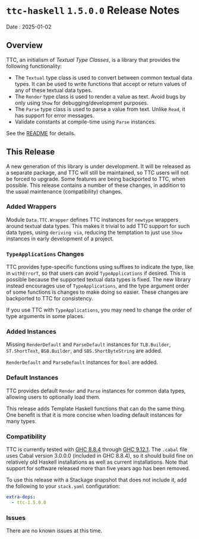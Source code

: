 # `ttc-haskell` `1.5.0.0` Release Notes

Date
: 2025-01-02

## Overview

TTC, an initialism of _Textual Type Classes_, is a library that provides the
following functionality:

* The `Textual` type class is used to convert between common textual data
  types.  It can be used to write functions that accept or return values of
  any of these textual data types.
* The `Render` type class is used to render a value as text.  Avoid bugs by
  only using `Show` for debugging/development purposes.
* The `Parse` type class is used to parse a value from text.  Unlike `Read`,
  it has support for error messages.
* Validate constants at compile-time using `Parse` instances.

See the [README][] for details.

[README]: <https://github.com/ExtremaIS/ttc-haskell#readme>

## This Release

A new generation of this library is under development.  It will be released as
a separate package, and TTC will still be maintained, so TTC users will not be
forced to upgrade.  Some features are being backported to TTC, when possible.
This release contains a number of these changes, in addition to the usual
maintenance (compatibility) changes.

### Added Wrappers

Module `Data.TTC.Wrapper` defines TTC instances for `newtype` wrappers around
textual data types.  This makes it trivial to add TTC support for such data
types, using `deriving via`, reducing the temptation to just use `Show`
instances in early development of a project.

### `TypeApplications` Changes

TTC provides type-specific functions using suffixes to indicate the type, like
in `withErrorT`, so that users can avoid `TypeApplications` if desired.  This
is possible because the supported textual data types is fixed.  The new
library instead encourages use of `TypeApplications`, and the type argument
order of some functions is changes to make doing so easier.  These changes are
backported to TTC for consistency.

If you use TTC with `TypeApplications`, you may need to change the order of
type arguments in some places.

### Added Instances

Missing `RenderDefault` and `ParseDefault` instances for `TLB.Builder`,
`ST.ShortText`, `BSB.Builder`, and `SBS.ShortByteString` are added.

`RenderDefault` and `ParseDefault` instances for `Bool` are added.

### Default Instances

TTC provides default `Render` and `Parse` instances for common data types,
allowing users to optionally load them.

This release adds Template Haskell functions that can do the same thing.  One
benefit is that it is more concise when loading default instances for many
types.

### Compatibility

TTC is currently tested with [GHC 8.8.4][] through [GHC 9.12.1][].  The
`.cabal` file uses Cabal version 3.0.0.0 (included in GHC 8.8.4), so it should
build fine on relatively old Haskell installations as well as current
installations.  Note that support for software released more than five years
ago has been removed.

To use this release with a Stackage snapshot that does not include it, add
the following to your `stack.yaml` configuration:

```yaml
extra-deps:
  - ttc-1.5.0.0
```

[GHC 8.8.4]: <https://www.haskell.org/ghc/download_ghc_8_8_4.html>
[GHC 9.12.1]: <https://www.haskell.org/ghc/download_ghc_9_12_1.html>

### Issues

There are no known issues at this time.
